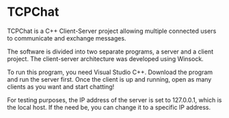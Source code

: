# TCPChat

TCPChat is a C++ Client-Server project allowing multiple connected users to communicate and exchange messages. 

The software is divided into two separate programs, a server and a client project. The client-server architecture was developed using Winsock.

To run this program, you need Visual Studio C++. Download the program and run the server first. Once the client is up and running, open as many clients as you want and start chatting! 

For testing purposes, the IP address of the server is set to 127.0.0.1, which is the local host. If the need be, you can change it to a specific IP address. 

